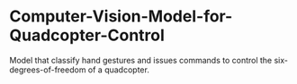 # Computer-Vision-Model-for-Quadcopter-Control
Model that classify hand gestures and issues commands to control the six-degrees-of-freedom of a quadcopter. 
